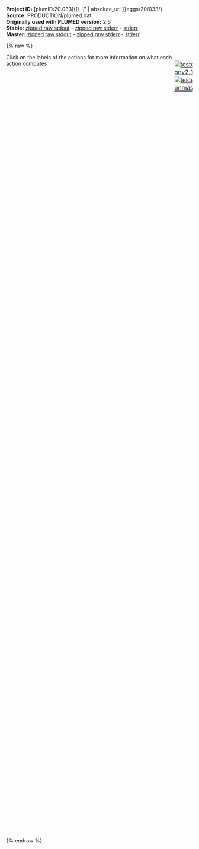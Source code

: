 **Project ID:** [plumID:20.033]({{ '/' | absolute_url }}eggs/20/033/)  
**Source:** PRODUCTION/plumed.dat  
**Originally used with PLUMED version:** 2.6  
**Stable:** [zipped raw stdout](plumed.dat.plumed.stdout.txt.zip) - [zipped raw stderr](plumed.dat.plumed.stderr.txt.zip) - [stderr](plumed.dat.plumed.stderr)  
**Master:** [zipped raw stdout](plumed.dat.plumed_master.stdout.txt.zip) - [zipped raw stderr](plumed.dat.plumed_master.stderr.txt.zip) - [stderr](plumed.dat.plumed_master.stderr)  

{% raw %}
<div style="width: 100%; float:left">
<div style="width: 90%; float:left" id="value_details_data/PRODUCTION/plumed.dat"> Click on the labels of the actions for more information on what each action computes </div>
<div style="width: 10%; float:left"><table><tr><td style="padding:1px"><a href="plumed.dat.plumed.stderr"><img src="https://img.shields.io/badge/v2.10-failed-red.svg" alt="tested onv2.10" /></a></td></tr><tr><td style="padding:1px"><a href="plumed.dat.plumed_master.stderr"><img src="https://img.shields.io/badge/master-failed-red.svg" alt="tested onmaster" /></a></td></tr></table></div></div>
<pre style="width=97%;">
<span style="color:blue" class="comment">#RESTART</span>
<br/><span class="plumedtooltip" style="color:green">MOLINFO<span class="right">This command is used to provide information on the molecules that are present in your system. <a href="https://www.plumed.org/doc-master/user-doc/html/_m_o_l_i_n_f_o.html" style="color:green">More details</a><i></i></span></span> <span class="plumedtooltip">STRUCTURE<span class="right">a file in pdb format containing a reference structure<i></i></span></span>=structure.pdb
<span style="color:blue" class="comment"># define all heavy atoms using GROMACS index file</span>
<br/><span style="display:none;" id="data/PRODUCTION/plumed.dat">The MOLINFO action with label <b></b> calculates something</span><b name="data/PRODUCTION/plumed.datprotein-h" onclick='showPath("data/PRODUCTION/plumed.dat","data/PRODUCTION/plumed.datprotein-h","data/PRODUCTION/plumed.datprotein-h","brown")'>protein-h</b>: <span class="plumedtooltip" style="color:green">GROUP<span class="right">Define a group of atoms so that a particular list of atoms can be referenced with a single label in definitions of CVs or virtual atoms. <a href="https://www.plumed.org/doc-master/user-doc/html/_g_r_o_u_p.html" style="color:green">More details</a><i></i></span></span> <span class="plumedtooltip">NDX_FILE<span class="right">the name of index file (gromacs syntax)<i></i></span></span>=index.ndx <span class="plumedtooltip">NDX_GROUP<span class="right">the name of the group to be imported (gromacs syntax) - first group found is used by default<i></i></span></span>=Protein-H
<span style="display:none;" id="data/PRODUCTION/plumed.datprotein-h">The GROUP action with label <b>protein-h</b> calculates something</span><b name="data/PRODUCTION/plumed.datprotein" onclick='showPath("data/PRODUCTION/plumed.dat","data/PRODUCTION/plumed.datprotein","data/PRODUCTION/plumed.datprotein","brown")'>protein</b>: <span class="plumedtooltip" style="color:green">GROUP<span class="right">Define a group of atoms so that a particular list of atoms can be referenced with a single label in definitions of CVs or virtual atoms. <a href="https://www.plumed.org/doc-master/user-doc/html/_g_r_o_u_p.html" style="color:green">More details</a><i></i></span></span> <span class="plumedtooltip">NDX_FILE<span class="right">the name of index file (gromacs syntax)<i></i></span></span>=index.ndx <span class="plumedtooltip">NDX_GROUP<span class="right">the name of the group to be imported (gromacs syntax) - first group found is used by default<i></i></span></span>=Protein
<span style="display:none;" id="data/PRODUCTION/plumed.datprotein">The GROUP action with label <b>protein</b> calculates something</span><b name="data/PRODUCTION/plumed.datProtein-noASPGLU-noH" onclick='showPath("data/PRODUCTION/plumed.dat","data/PRODUCTION/plumed.datProtein-noASPGLU-noH","data/PRODUCTION/plumed.datProtein-noASPGLU-noH","brown")'>Protein-noASPGLU-noH</b>: <span class="plumedtooltip" style="color:green">GROUP<span class="right">Define a group of atoms so that a particular list of atoms can be referenced with a single label in definitions of CVs or virtual atoms. <a href="https://www.plumed.org/doc-master/user-doc/html/_g_r_o_u_p.html" style="color:green">More details</a><i></i></span></span> <span class="plumedtooltip">NDX_FILE<span class="right">the name of index file (gromacs syntax)<i></i></span></span>=index.ndx <span class="plumedtooltip">NDX_GROUP<span class="right">the name of the group to be imported (gromacs syntax) - first group found is used by default<i></i></span></span>=Protein-H_&amp;_!GLU_ASP_&amp;_OE1_OE2_OD1_OD2
<span style="display:none;" id="data/PRODUCTION/plumed.datProtein-noASPGLU-noH">The GROUP action with label <b>Protein-noASPGLU-noH</b> calculates something</span><b name="data/PRODUCTION/plumed.datsystem" onclick='showPath("data/PRODUCTION/plumed.dat","data/PRODUCTION/plumed.datsystem","data/PRODUCTION/plumed.datsystem","brown")'>system</b>: <span class="plumedtooltip" style="color:green">GROUP<span class="right">Define a group of atoms so that a particular list of atoms can be referenced with a single label in definitions of CVs or virtual atoms. <a href="https://www.plumed.org/doc-master/user-doc/html/_g_r_o_u_p.html" style="color:green">More details</a><i></i></span></span> <span class="plumedtooltip">NDX_FILE<span class="right">the name of index file (gromacs syntax)<i></i></span></span>=index.ndx <span class="plumedtooltip">NDX_GROUP<span class="right">the name of the group to be imported (gromacs syntax) - first group found is used by default<i></i></span></span>=System
<span style="color:blue" class="comment"># make protein whole: add reference position of first heavy atom (in nm)</span>
<span style="display:none;" id="data/PRODUCTION/plumed.datsystem">The GROUP action with label <b>system</b> calculates something</span><span class="plumedtooltip" style="color:green">WHOLEMOLECULES<span class="right">This action is used to rebuild molecules that can become split by the periodic boundary conditions. <a href="https://www.plumed.org/doc-master/user-doc/html/_w_h_o_l_e_m_o_l_e_c_u_l_e_s.html" style="color:green">More details</a><i></i></span></span> <span class="plumedtooltip">ENTITY0<span class="right">the atoms that make up a molecule that you wish to align<i></i></span></span>=1-19086 <span class="plumedtooltip">ENTITY1<span class="right">the atoms that make up a molecule that you wish to align<i></i></span></span>=19087-38172 <span class="plumedtooltip">ENTITY2<span class="right">the atoms that make up a molecule that you wish to align<i></i></span></span>=38173-57258 <span class="plumedtooltip">ADDREFERENCE<span class="right"> Define the reference position of the first atom of each entity using a PDB file<i></i></span></span> REF0=16.995,21.964,24.520 REF1=26.253,18.440,24.5030 REF2=24.616,28.069,24.203

<span class="plumedtooltip" style="color:green">RMSD<span class="right">Calculate the RMSD with respect to a reference structure. <a href="https://www.plumed.org/doc-master/user-doc/html/_r_m_s_d.html" style="color:green">More details</a><i></i></span></span> <span class="plumedtooltip">REFERENCE<span class="right">a file in pdb format containing the reference structure and the atoms involved in the CV<i></i></span></span>=6vxx_1_1_1_aligned_struct_RBD_renumbered.pdb <span class="plumedtooltip">TYPE<span class="right"> the manner in which RMSD alignment is performed<i></i></span></span>=OPTIMAL <span class="plumedtooltip">LABEL<span class="right">a label for the action so that its output can be referenced in the input to other actions<i></i></span></span>=<b name="data/PRODUCTION/plumed.datrmsd_closed_charmm_6vxx" onclick='showPath("data/PRODUCTION/plumed.dat","data/PRODUCTION/plumed.datrmsd_closed_charmm_6vxx","data/PRODUCTION/plumed.datrmsd_closed_charmm_6vxx","brown")'>rmsd_closed_charmm_6vxx</b>
<span style="display:none;" id="data/PRODUCTION/plumed.datrmsd_closed_charmm_6vxx">The RMSD action with label <b>rmsd_closed_charmm_6vxx</b> calculates the following quantities:<table  align="center" frame="void" width="95%" cellpadding="5%"><tr><td width="5%"><b> Quantity </b>  </td><td><b> Description </b> </td></tr><tr><td width="5%">rmsd_closed_charmm_6vxx.value</td><td>the RMSD distance between the instaneous structure and the reference structure/s that were input</td></tr></table></span><span class="plumedtooltip" style="color:green">RMSD<span class="right">Calculate the RMSD with respect to a reference structure. <a href="https://www.plumed.org/doc-master/user-doc/html/_r_m_s_d.html" style="color:green">More details</a><i></i></span></span> <span class="plumedtooltip">REFERENCE<span class="right">a file in pdb format containing the reference structure and the atoms involved in the CV<i></i></span></span>=rmsd_structure_no487496.pdb <span class="plumedtooltip">TYPE<span class="right"> the manner in which RMSD alignment is performed<i></i></span></span>=OPTIMAL <span class="plumedtooltip">LABEL<span class="right">a label for the action so that its output can be referenced in the input to other actions<i></i></span></span>=<b name="data/PRODUCTION/plumed.datrmsd_open" onclick='showPath("data/PRODUCTION/plumed.dat","data/PRODUCTION/plumed.datrmsd_open","data/PRODUCTION/plumed.datrmsd_open","brown")'>rmsd_open</b>
<br/><span style="display:none;" id="data/PRODUCTION/plumed.datrmsd_open">The RMSD action with label <b>rmsd_open</b> calculates the following quantities:<table  align="center" frame="void" width="95%" cellpadding="5%"><tr><td width="5%"><b> Quantity </b>  </td><td><b> Description </b> </td></tr><tr><td width="5%">rmsd_open.value</td><td>the RMSD distance between the instaneous structure and the reference structure/s that were input</td></tr></table></span><b name="data/PRODUCTION/plumed.datgly234NTFdown" onclick='showPath("data/PRODUCTION/plumed.dat","data/PRODUCTION/plumed.datgly234NTFdown","data/PRODUCTION/plumed.datgly234NTFdown","brown")'>gly234NTFdown</b>:  <span class="plumedtooltip" style="color:green">DISTANCES<span class="right">Calculate the distances between multiple piars of atoms <a href="https://www.plumed.org/doc-master/user-doc/html/_d_i_s_t_a_n_c_e_s.html" style="color:green">More details</a><i></i></span></span> <span class="plumedtooltip">GROUPA<span class="right">Calculate the distances between all the atoms in GROUPA and all the atoms in GROUPB<i></i></span></span>=3316,3318,3320,3323,3324,3325,3327,3328,17553,17555,17556,17558,17561,17563,17565,17567,17569,17571,17573,17574,17575,17579,17580,17582,17583,17585,17588,17590,17592,17594,17596,17598,17600,17601,17602,17606,17607,17609,17610,17612,17615,17616,17618,17620,17622,17624,17626,17627,17629,17631,17633,17635,17637,17640,17642,17643,17645,17647,17649,17651,17653,17655,17657,17659,17662,17664,17665,17667,17669 <span class="plumedtooltip">GROUPB<span class="right">Calculate the distances between all the atoms in GROUPA and all the atoms in GROUPB<i></i></span></span>=43296,43298,43300,43303,43304,43306,43308,43309,43311,43313,43315,43316,43317,43319,43321,43325,43326,44813,44815,44817,44820,44821,44822,44825,44826,44827,44829,44831,44834,44835,44837,44839,44840,44842,44844,44846,44847,44848,44850,44852,44855,44857,44861,44865,44866,44951,44953,44955,44958,44961,44964,44966,44967,44970,44973,44974,45041,45043,45045,45048,45051,45054,45057,45061,45062,45097,45099,45101,45104,45107,45108,45109,45110,45111,45112,45114,45116,45119,45122,45125,45127,45128,45131,45134,45135,45136,45138,45140,45143,45144,45145,45146,45147,45148,45150,45152,45154,45158,45161,45165,45166,45178,45180,45182,45184,45188,45190,45191,45192,45194,45196,45199,45202,45203,45204,45205,45206,45247,45249,45251,45254,45257,45258,45259,45262,45263 <span class="plumedtooltip">LESS_THAN<span class="right">calculate the number of variables that are less than a certain target value<i></i></span></span>={RATIONAL R_0=0.32 NN=6 MM=12}

<br/><span style="display:none;" id="data/PRODUCTION/plumed.datgly234NTFdown">The DISTANCES action with label <b>gly234NTFdown</b> calculates the following quantities:<table  align="center" frame="void" width="95%" cellpadding="5%"><tr><td width="5%"><b> Quantity </b>  </td><td><b> Description </b> </td></tr><tr><td width="5%">gly234NTFdown.lessthan</td><td>the number of colvars that have a value less than a threshold</td></tr><tr><td width="5%">gly234NTFdown.value</td><td>the DISTANCES between the each pair of atoms that were specified</td></tr></table></span><b name="data/PRODUCTION/plumed.datgly165NTF_up" onclick='showPath("data/PRODUCTION/plumed.dat","data/PRODUCTION/plumed.datgly165NTF_up","data/PRODUCTION/plumed.datgly165NTF_up","brown")'>gly165NTF_up</b>:  <span class="plumedtooltip" style="color:green">DISTANCES<span class="right">Calculate the distances between multiple piars of atoms <a href="https://www.plumed.org/doc-master/user-doc/html/_d_i_s_t_a_n_c_e_s.html" style="color:green">More details</a><i></i></span></span> <span class="plumedtooltip">GROUPA<span class="right">Calculate the distances between all the atoms in GROUPA and all the atoms in GROUPB<i></i></span></span>=2196,2198,2200,2203,2204,2205,2207,2208,17435,17437,17438,17440,17443,17445,17447,17449,17451,17453,17455,17456,17457,17461,17462,17464,17465,17467,17470,17472,17474,17476,17478,17480,17482,17483,17484,17488,17489,17491,17492,17494,17497,17498,17500,17502,17504,17506,17508,17509,17511,17513,17515,17517,17519,17522,17524,17525,17527,17529,17531,17533,17535,17537,17539,17541,17544,17546,17547,17549,17551 <span class="plumedtooltip">GROUPB<span class="right">Calculate the distances between all the atoms in GROUPA and all the atoms in GROUPB<i></i></span></span>=43296,43298,43300,43303,43304,43306,43308,43309,43311,43313,43315,43316,43317,43319,43321,43325,43326,44813,44815,44817,44820,44821,44822,44825,44826,44827,44829,44831,44834,44835,44837,44839,44840,44842,44844,44846,44847,44848,44850,44852,44855,44857,44861,44865,44866,44951,44953,44955,44958,44961,44964,44966,44967,44970,44973,44974,45041,45043,45045,45048,45051,45054,45057,45061,45062,45097,45099,45101,45104,45107,45108,45109,45110,45111,45112,45114,45116,45119,45122,45125,45127,45128,45131,45134,45135,45136,45138,45140,45143,45144,45145,45146,45147,45148,45150,45152,45154,45158,45161,45165,45166,45178,45180,45182,45184,45188,45190,45191,45192,45194,45196,45199,45202,45203,45204,45205,45206,45247,45249,45251,45254,45257,45258,45259,45262,45263 <span class="plumedtooltip">LESS_THAN<span class="right">calculate the number of variables that are less than a certain target value<i></i></span></span>={RATIONAL R_0=0.32 NN=6 MM=12}
<br/><span style="color:blue" class="comment"># create EMMI score</span>
<span style="display:none;" id="data/PRODUCTION/plumed.datgly165NTF_up">The DISTANCES action with label <b>gly165NTF_up</b> calculates the following quantities:<table  align="center" frame="void" width="95%" cellpadding="5%"><tr><td width="5%"><b> Quantity </b>  </td><td><b> Description </b> </td></tr><tr><td width="5%">gly165NTF_up.lessthan</td><td>the number of colvars that have a value less than a threshold</td></tr><tr><td width="5%">gly165NTF_up.value</td><td>the DISTANCES between the each pair of atoms that were specified</td></tr></table></span><span class="plumedtooltip" style="color:green">EMMI<span class="right">Calculate the fit of a structure or ensemble of structures with a cryo-EM density map. <a href="https://www.plumed.org/doc-master/user-doc/html/_e_m_m_i.html" style="color:green">More details</a><i></i></span></span> ...
<span class="plumedtooltip">LABEL<span class="right">a label for the action so that its output can be referenced in the input to other actions<i></i></span></span>=<b name="data/PRODUCTION/plumed.datgmm" onclick='showPath("data/PRODUCTION/plumed.dat","data/PRODUCTION/plumed.datgmm","data/PRODUCTION/plumed.datgmm","brown")'>gmm</b> <span class="plumedtooltip">NOPBC<span class="right"> ignore the periodic boundary conditions when calculating distances<i></i></span></span> <span class="plumedtooltip">TEMP<span class="right">temperature<i></i></span></span>=310.0 <span class="plumedtooltip">NL_STRIDE<span class="right">The frequency with which we are updating the neighbor list<i></i></span></span>=100 <span class="plumedtooltip">NL_CUTOFF<span class="right">The cutoff in overlap for the neighbor list<i></i></span></span>=0.01
<span class="plumedtooltip">ATOMS<span class="right">atoms for which we calculate the density map, typically all heavy atoms<i></i></span></span>=<b name="data/PRODUCTION/plumed.datProtein-noASPGLU-noH">Protein-noASPGLU-noH</b> <span class="plumedtooltip">GMM_FILE<span class="right">file with the parameters of the GMM components<i></i></span></span>=SARS_COV2.dat
<span class="plumedtooltip">SIGMA_MIN<span class="right">minimum uncertainty<i></i></span></span>=0.05 <span class="plumedtooltip">RESOLUTION<span class="right">Cryo-EM map resolution<i></i></span></span>=0.1 <span class="plumedtooltip">NOISETYPE<span class="right">functional form of the noise (GAUSS, OUTLIERS, MARGINAL)<i></i></span></span>=MARGINAL
<span style="color:blue" class="comment">#WRITE_OV=OV_FILE.dat </span>
<span style="color:blue" class="comment">#WRITE_OV_STRIDE=500</span>
...
<br/><span style="color:blue" class="comment"># translate into bias</span>
<span style="display:none;" id="data/PRODUCTION/plumed.datgmm">The EMMI action with label <b>gmm</b> calculates the following quantities:<table  align="center" frame="void" width="95%" cellpadding="5%"><tr><td width="5%"><b> Quantity </b>  </td><td><b> Description </b> </td></tr><tr><td width="5%">gmm.scoreb</td><td>Bayesian score</td></tr><tr><td width="5%">gmm.acc</td><td>MC acceptance for uncertainty</td></tr><tr><td width="5%">gmm.sigma</td><td>uncertainty in the forward models and experiment</td></tr><tr><td width="5%">gmm.neff</td><td>effective number of replicas</td></tr></table></span><b name="data/PRODUCTION/plumed.datemr" onclick='showPath("data/PRODUCTION/plumed.dat","data/PRODUCTION/plumed.datemr","data/PRODUCTION/plumed.datemr","brown")'>emr</b>: <span class="plumedtooltip" style="color:green">BIASVALUE<span class="right">Takes the value of one variable and use it as a bias <a href="https://www.plumed.org/doc-master/user-doc/html/_b_i_a_s_v_a_l_u_e.html" style="color:green">More details</a><i></i></span></span> <span class="plumedtooltip">ARG<span class="right">the labels of the scalar/vector arguments whose values will be used as a bias on the system<i></i></span></span>=<b name="data/PRODUCTION/plumed.datgmm">gmm.scoreb</b> <span class="plumedtooltip">STRIDE<span class="right">the frequency with which the forces due to the bias should be calculated<i></i></span></span>=2

<span style="color:blue" class="comment"># print useful info to file</span>
<span style="display:none;" id="data/PRODUCTION/plumed.datemr">The BIASVALUE action with label <b>emr</b> calculates the following quantities:<table  align="center" frame="void" width="95%" cellpadding="5%"><tr><td width="5%"><b> Quantity </b>  </td><td><b> Description </b> </td></tr><tr><td width="5%">emr.bias</td><td>the instantaneous value of the bias potential</td></tr><tr><td width="5%">emr._bias</td><td>one or multiple instances of this quantity can be referenced elsewhere in the input file</td></tr></table></span><span class="plumedtooltip" style="color:green">PRINT<span class="right">Print quantities to a file. <a href="https://www.plumed.org/doc-master/user-doc/html/_p_r_i_n_t.html" style="color:green">More details</a><i></i></span></span> <span class="plumedtooltip">ARG<span class="right">the labels of the values that you would like to print to the file<i></i></span></span>=* <span class="plumedtooltip">FILE<span class="right">the name of the file on which to output these quantities<i></i></span></span>=COLVAR <span class="plumedtooltip">STRIDE<span class="right"> the frequency with which the quantities of interest should be output<i></i></span></span>=5000
</pre>
{% endraw %}

